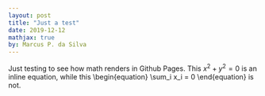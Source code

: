 ```yaml
---
layout: post
title: "Just a test"
date: 2019-12-12
mathjax: true
by: Marcus P. da Silva
---
```


Just testing to see how math renders in Github Pages. This $x^2+y^2=0$ is an inline equation,
while this
\begin{equation}
\sum_i x_i = 0
\end{equation}
is not.
